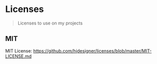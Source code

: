 # Licenses

> Licenses to use on my projects

## MIT

MIT License: <https://github.com/hjdesigner/licenses/blob/master/MIT-LICENSE.md>
